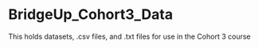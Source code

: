 # BridgeUp_Cohort3_Data
This holds datasets, .csv files, and .txt files for use in the Cohort 3 course
